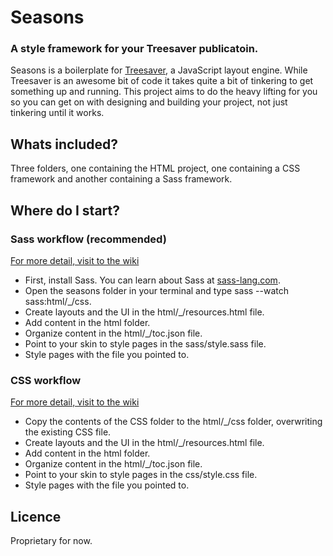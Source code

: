 # Seasons
### A style framework for your Treesaver publicatoin.

Seasons is a boilerplate for [Treesaver](http://treesaverjs.com/), a JavaScript layout engine. While Treesaver is an awesome bit of code it takes quite a bit of tinkering to get something up and running. This project aims to do the heavy lifting for you so you can get on with designing and building your project, not just tinkering until it works.

## Whats included?
Three folders, one containing the HTML project, one containing a CSS framework and another containing a Sass framework.

## Where do I start?
### Sass workflow (recommended)
[For more detail, visit to the wiki](https://github.com/scottkellum/Seasons/wiki)
* First, install Sass. You can learn about Sass at [sass-lang.com](http://sass-lang.com/).
* Open the seasons folder in your terminal and type sass --watch sass:html/_/css.
* Create layouts and the UI in the html/_/resources.html file.
* Add content in the html folder.
* Organize content in the html/_/toc.json file.
* Point to your skin to style pages in the sass/style.sass file.
* Style pages with the file you pointed to.

### CSS workflow
[For more detail, visit to the wiki](https://github.com/scottkellum/Seasons/wiki)
* Copy the contents of the CSS folder to the html/_/css folder, overwriting the existing CSS file.
* Create layouts and the UI in the html/_/resources.html file.
* Add content in the html folder.
* Organize content in the html/_/toc.json file.
* Point to your skin to style pages in the css/style.css file.
* Style pages with the file you pointed to.

## Licence
Proprietary for now.